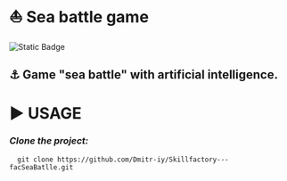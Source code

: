 # :sailboat: Sea ​​battle game 
<img alt="Static Badge" src="https://img.shields.io/badge/Python-3.10-brightgreen?style=plastic&logo=python&logoColor=green">  

## :anchor: Game "sea battle" with artificial intelligence.  

# :arrow_forward: USAGE  
### _Clone the project:_
  ```
    git clone https://github.com/Dmitr-iy/Skillfactory---facSeaBatlle.git
  ```
